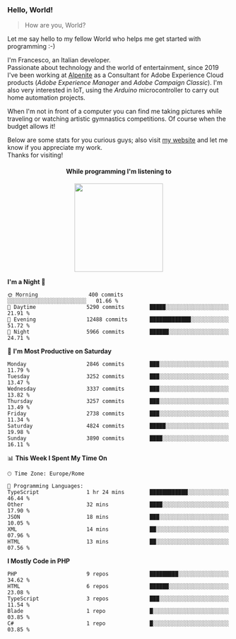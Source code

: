 ### Hello, World!

> How are you, World?

Let me say hello to my fellow World who helps me get started with programming :-)

I'm Francesco, an Italian developer.  
Passionate about technology and the world of entertainment, since 2019 I've been working at [Alpenite](https://www.alpenite.com) as a Consultant for Adobe Experience Cloud products (*Adobe Experience Manager* and *Adobe Campaign Classic*). I'm also very interested in IoT, using the *Arduino* microcontroller to carry out home automation projects.

When I'm not in front of a computer you can find me taking pictures while traveling or watching artistic gymnastics competitions. Of course when the budget allows it!

Below are some stats for you curious guys; also visit [my website](https://www.francescorega.eu) and let me know if you appreciate my work.  
Thanks for visiting!

<div align="center">
  <h4>While programming I'm listening to</h4>
  <a href="https://apps.francescorega.eu/now-playing/11147232609" target="_blank"><img src="https://apps.francescorega.eu/now-playing/11147232609" width="200"></a>
</div>

<!--START_SECTION:waka-->
**I'm a Night 🦉** 

```text
🌞 Morning                400 commits         ░░░░░░░░░░░░░░░░░░░░░░░░░   01.66 % 
🌆 Daytime                5290 commits        █████░░░░░░░░░░░░░░░░░░░░   21.91 % 
🌃 Evening                12488 commits       █████████████░░░░░░░░░░░░   51.72 % 
🌙 Night                  5966 commits        ██████░░░░░░░░░░░░░░░░░░░   24.71 % 
```
📅 **I'm Most Productive on Saturday** 

```text
Monday                   2846 commits        ███░░░░░░░░░░░░░░░░░░░░░░   11.79 % 
Tuesday                  3252 commits        ███░░░░░░░░░░░░░░░░░░░░░░   13.47 % 
Wednesday                3337 commits        ███░░░░░░░░░░░░░░░░░░░░░░   13.82 % 
Thursday                 3257 commits        ███░░░░░░░░░░░░░░░░░░░░░░   13.49 % 
Friday                   2738 commits        ███░░░░░░░░░░░░░░░░░░░░░░   11.34 % 
Saturday                 4824 commits        █████░░░░░░░░░░░░░░░░░░░░   19.98 % 
Sunday                   3890 commits        ████░░░░░░░░░░░░░░░░░░░░░   16.11 % 
```


📊 **This Week I Spent My Time On** 

```text
🕑︎ Time Zone: Europe/Rome

💬 Programming Languages: 
TypeScript               1 hr 24 mins        ████████████░░░░░░░░░░░░░   46.44 % 
Other                    32 mins             ████░░░░░░░░░░░░░░░░░░░░░   17.90 % 
JSON                     18 mins             ███░░░░░░░░░░░░░░░░░░░░░░   10.05 % 
XML                      14 mins             ██░░░░░░░░░░░░░░░░░░░░░░░   07.96 % 
HTML                     13 mins             ██░░░░░░░░░░░░░░░░░░░░░░░   07.56 % 
```

**I Mostly Code in PHP** 

```text
PHP                      9 repos             █████████░░░░░░░░░░░░░░░░   34.62 % 
HTML                     6 repos             ██████░░░░░░░░░░░░░░░░░░░   23.08 % 
TypeScript               3 repos             ███░░░░░░░░░░░░░░░░░░░░░░   11.54 % 
Blade                    1 repo              █░░░░░░░░░░░░░░░░░░░░░░░░   03.85 % 
C#                       1 repo              █░░░░░░░░░░░░░░░░░░░░░░░░   03.85 % 
```




<!--END_SECTION:waka-->
